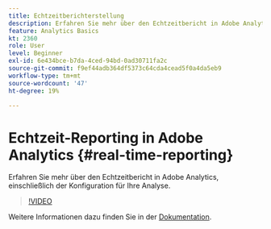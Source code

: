 ```yaml
---
title: Echtzeitberichterstellung
description: Erfahren Sie mehr über den Echtzeitbericht in Adobe Analytics, einschließlich der Konfiguration für Ihre Analyse.
feature: Analytics Basics
kt: 2360
role: User
level: Beginner
exl-id: 6e434bce-b7da-4ced-94bd-0ad30711fa2c
source-git-commit: f9ef44adb364df5373c64cda4cead5f0a4da5eb9
workflow-type: tm+mt
source-wordcount: '47'
ht-degree: 19%

---
```


# Echtzeit-Reporting in Adobe Analytics {#real-time-reporting}

Erfahren Sie mehr über den Echtzeitbericht in Adobe Analytics, einschließlich der Konfiguration für Ihre Analyse.

>[!VIDEO](https://video.tv.adobe.com/v/25454/?quality=12&learn=on)

Weitere Informationen dazu finden Sie in der [Dokumentation](https://experienceleague.adobe.com/docs/analytics/components/real-time-reporting/realtime.html?lang=de).
